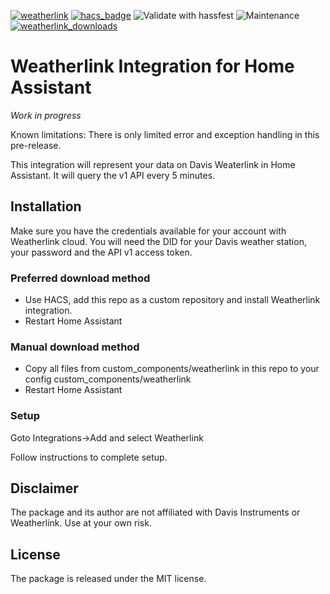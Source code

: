 [![weatherlink](https://img.shields.io/github/v/release/astrandb/weatherlink)](https://github.com/astrandb/weatherlink/releases/latest) [![hacs_badge](https://img.shields.io/badge/HACS-Custom-orange.svg)](https://github.com/custom-components/hacs) ![Validate with hassfest](https://github.com/astrandb/weatherlink/workflows/Validate%20with%20hassfest/badge.svg) ![Maintenance](https://img.shields.io/maintenance/yes/2021.svg) [![weatherlink_downloads](https://img.shields.io/github/downloads/astrandb/weatherlink/total)](https://github.com/astrandb/weatherlink)

# Weatherlink Integration for Home Assistant

_Work in progress_

Known limitations: There is only limited error and exception handling in this pre-release.

This integration will represent your data on Davis Weaterlink in Home Assistant. It will query the v1 API every 5 minutes.

## Installation

Make sure you have the credentials available for your account with Weatherlink cloud. You will need the DID for your Davis weather station, your password and the API v1 access token.

### Preferred download method

- Use HACS, add this repo as a custom repository and install Weatherlink integration.
- Restart Home Assistant

### Manual download method

- Copy all files from custom_components/weatherlink in this repo to your config custom_components/weatherlink
- Restart Home Assistant

### Setup

Goto Integrations->Add and select Weatherlink

Follow instructions to complete setup.

## Disclaimer

The package and its author are not affiliated with Davis Instruments or Weatherlink. Use at your own risk.

## License

The package is released under the MIT license.
